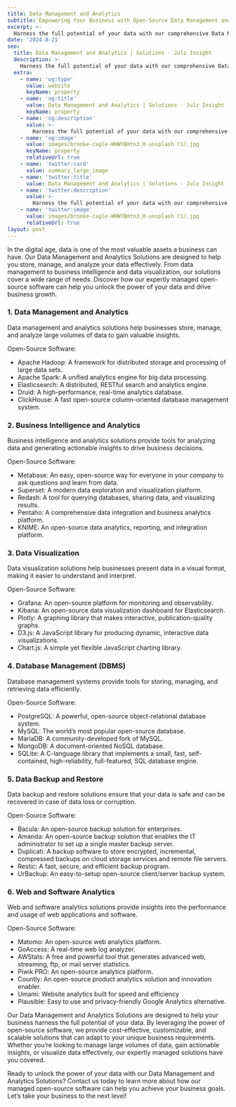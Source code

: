 ```yaml
---
title: Data Management and Analytics
subtitle: Empowering Your Business with Open-Source Data Management and Analytics Solutions
excerpt: >-
  Harness the full potential of your data with our comprehensive Data Management and Analytics Solutions. From data storage to advanced analytics, our expertly managed open-source software provides the tools you need to make data-driven decisions.
date: '2024-8-21'
seo:
  title: Data Management and Analytics | Solutions - Julz Insight
  description: >-
    Harness the full potential of your data with our comprehensive Data Management and Analytics Solutions. From data storage to advanced analytics, our expertly managed open-source software provides the tools you need to make data-driven decisions.
  extra:
    - name: 'og:type'
      value: website
      keyName: property
    - name: 'og:title'
      value: Data Management and Analytics | Solutions - Julz Insight
      keyName: property
    - name: 'og:description'
      value: >-
        Harness the full potential of your data with our comprehensive Data Management and Analytics Solutions. From data storage to advanced analytics, our expertly managed open-source software provides the tools you need to make data-driven decisions.
    - name: 'og:image'
      value: images/brooke-cagle-WHWYBmtn3_0-unsplash (1).jpg
      keyName: property
      relativeUrl: true
    - name: 'twitter:card'
      value: summary_large_image
    - name: 'twitter:title'
      value: Data Management and Analytics | Solutions - Julz Insight
    - name: 'twitter:description'
      value: >-
        Harness the full potential of your data with our comprehensive Data Management and Analytics Solutions. From data storage to advanced analytics, our expertly managed open-source software provides the tools you need to make data-driven decisions.
    - name: 'twitter:image'
      value: images/brooke-cagle-WHWYBmtn3_0-unsplash (1).jpg
      relativeUrl: true
layout: post
---
```


In the digital age, data is one of the most valuable assets a business can have. Our Data Management and Analytics Solutions are designed to help you store, manage, and analyze your data effectively. From data management to business intelligence and data visualization, our solutions cover a wide range of needs. Discover how our expertly managed open-source software can help you unlock the power of your data and drive business growth.

### 1. Data Management and Analytics
Data management and analytics solutions help businesses store, manage, and analyze large volumes of data to gain valuable insights.

Open-Source Software:
- Apache Hadoop: A framework for distributed storage and processing of large data sets.
- Apache Spark: A unified analytics engine for big data processing.
- Elasticsearch: A distributed, RESTful search and analytics engine.
- Druid: A high-performance, real-time analytics database.
- ClickHouse: A fast open-source column-oriented database management system.

### 2. Business Intelligence and Analytics
Business intelligence and analytics solutions provide tools for analyzing data and generating actionable insights to drive business decisions.

Open-Source Software:
- Metabase: An easy, open-source way for everyone in your company to ask questions and learn from data.
- Superset: A modern data exploration and visualization platform.
- Redash: A tool for querying databases, sharing data, and visualizing results.
- Pentaho: A comprehensive data integration and business analytics platform.
- KNIME: An open-source data analytics, reporting, and integration platform.

### 3. Data Visualization
Data visualization solutions help businesses present data in a visual format, making it easier to understand and interpret.

Open-Source Software:
- Grafana: An open-source platform for monitoring and observability.
- Kibana: An open-source data visualization dashboard for Elasticsearch.
- Plotly: A graphing library that makes interactive, publication-quality graphs.
- D3.js: A JavaScript library for producing dynamic, interactive data visualizations.
- Chart.js: A simple yet flexible JavaScript charting library.

### 4. Database Management (DBMS)
Database management systems provide tools for storing, managing, and retrieving data efficiently.

Open-Source Software:
- PostgreSQL: A powerful, open-source object-relational database system.
- MySQL: The world’s most popular open-source database.
- MariaDB: A community-developed fork of MySQL.
- MongoDB: A document-oriented NoSQL database.
- SQLite: A C-language library that implements a small, fast, self-contained, high-reliability, full-featured, SQL database engine.

### 5. Data Backup and Restore
Data backup and restore solutions ensure that your data is safe and can be recovered in case of data loss or corruption.

Open-Source Software:
- Bacula: An open-source backup solution for enterprises.
- Amanda: An open-source backup solution that enables the IT administrator to set up a single master backup server.
- Duplicati: A backup software to store encrypted, incremental, compressed backups on cloud storage services and remote file servers.
- Restic: A fast, secure, and efficient backup program.
- UrBackup: An easy-to-setup open-source client/server backup system.

### 6. Web and Software Analytics
Web and software analytics solutions provide insights into the performance and usage of web applications and software.

Open-Source Software:
- Matomo: An open-source web analytics platform.
- GoAccess: A real-time web log analyzer.
- AWStats: A free and powerful tool that generates advanced web, streaming, ftp, or mail server statistics.
- Piwik PRO: An open-source analytics platform.
- Countly: An open-source product analytics solution and innovation enabler.
- Umami: Website analytics built for speed and efficiency
- Plausible: Easy to use and privacy-friendly Google Analytics alternative.

Our Data Management and Analytics Solutions are designed to help your business harness the full potential of your data. By leveraging the power of open-source software, we provide cost-effective, customizable, and scalable solutions that can adapt to your unique business requirements. Whether you’re looking to manage large volumes of data, gain actionable insights, or visualize data effectively, our expertly managed solutions have you covered.

Ready to unlock the power of your data with our Data Management and Analytics Solutions? Contact us today to learn more about how our managed open-source software can help you achieve your business goals. Let’s take your business to the next level!

